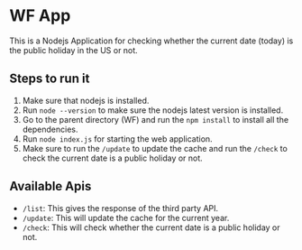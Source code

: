 # WF App

This is a Nodejs Application for checking whether the current date (today) is the public holiday in the US or not.

## Steps to run it

1. Make sure that nodejs is installed.
2. Run `node --version` to make sure the nodejs latest version is installed.
3. Go to the parent directory (WF) and run the `npm install` to install all the dependencies.
4. Run `node index.js` for starting the web application.
5. Make sure to run the `/update` to update the cache and run the `/check` to check the current date is a public holiday or not.


## Available Apis
* `/list`: This gives the response of the third party API.
* `/update`: This will update the cache for the current year.
* `/check`: This will check whether the current date is a public holiday or not.